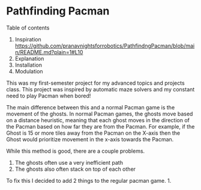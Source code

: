 # Pathfinding Pacman

Table of contents
1. Inspiration https://github.com/pranavnightsforrobotics/PathfindngPacman/blob/main/README.md?plain=1#L10
2. Explanation
3. Installation
4. Modulation


This was my first-semester project for my advanced topics and projects class. 
This project was inspired by automatic maze solvers and my constant need to play Pacman when bored!

The main difference between this and a normal Pacman game is the movement of the ghosts. In normal Pacman games, the ghosts move based on a distance heuristic, meaning that each ghost moves in the direction of the Pacman based on how far they are from the Pacman. For example, if the Ghost is 15 or more tiles away from the Pacman on the X-axis then the Ghost would prioritize movement in the x-axis towards the Pacman.

While this method is good, there are a couple problems. 
1. The ghosts often use a very inefficient path
2. The ghosts also often stack on top of each other

To fix this I decided to add 2 things to the regular pacman game.
1. 



